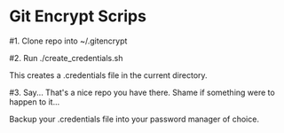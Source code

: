 # Git Encrypt Scrips

#1. Clone repo into ~/.gitencrypt

#2. Run ./create_credentials.sh

This creates a .credentials file in the current directory.

#3. Say... That's a nice repo you have there. Shame if something were to happen to it...

Backup your .credentials file into your password manager of choice.



